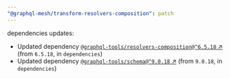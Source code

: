 ```yaml
---
"@graphql-mesh/transform-resolvers-composition": patch
---
```

dependencies updates:
  - Updated dependency [`@graphql-tools/resolvers-composition@^6.5.18` ↗︎](https://www.npmjs.com/package/@graphql-tools/resolvers-composition/v/6.5.18) (from `6.5.18`, in `dependencies`)
  - Updated dependency [`@graphql-tools/schema@^9.0.18` ↗︎](https://www.npmjs.com/package/@graphql-tools/schema/v/9.0.18) (from `9.0.18`, in `dependencies`)

